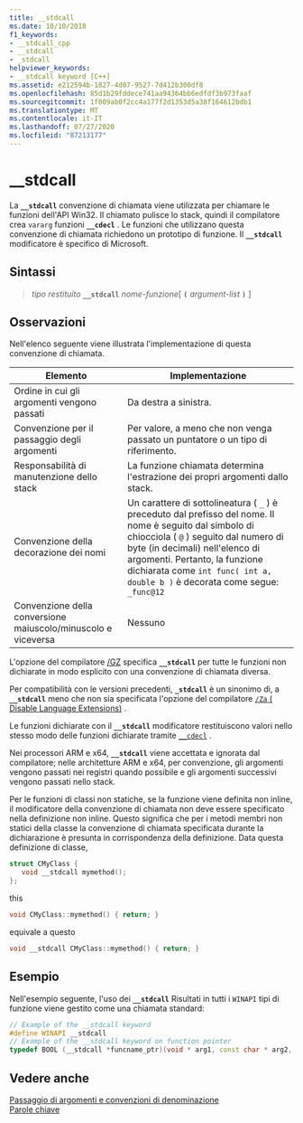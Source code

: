 ```yaml
---
title: __stdcall
ms.date: 10/10/2018
f1_keywords:
- __stdcall_cpp
- __stdcall
- _stdcall
helpviewer_keywords:
- __stdcall keyword [C++]
ms.assetid: e212594b-1827-4d07-9527-7d412b300df8
ms.openlocfilehash: 85d1b29fddece741aa94364bb6edfdf3b973faaf
ms.sourcegitcommit: 1f009ab0f2cc4a177f2d1353d5a38f164612bdb1
ms.translationtype: MT
ms.contentlocale: it-IT
ms.lasthandoff: 07/27/2020
ms.locfileid: "87213177"
---
```

# <a name="__stdcall"></a>__stdcall

La **`__stdcall`** convenzione di chiamata viene utilizzata per chiamare le funzioni dell'API Win32. Il chiamato pulisce lo stack, quindi il compilatore crea `vararg` funzioni **`__cdecl`** . Le funzioni che utilizzano questa convenzione di chiamata richiedono un prototipo di funzione. Il **`__stdcall`** modificatore è specifico di Microsoft.

## <a name="syntax"></a>Sintassi

> *tipo restituito* **`__stdcall`** *nome-funzione*[ **`(`** *argument-list* **`)`** ]

## <a name="remarks"></a>Osservazioni

Nell'elenco seguente viene illustrata l'implementazione di questa convenzione di chiamata.

|Elemento|Implementazione|
|-------------|--------------------|
|Ordine in cui gli argomenti vengono passati|Da destra a sinistra.|
|Convenzione per il passaggio degli argomenti|Per valore, a meno che non venga passato un puntatore o un tipo di riferimento.|
|Responsabilità di manutenzione dello stack|La funzione chiamata determina l'estrazione dei propri argomenti dallo stack.|
|Convenzione della decorazione dei nomi|Un carattere di sottolineatura ( `_` ) è preceduto dal prefisso del nome. Il nome è seguito dal simbolo di chiocciola ( `@` ) seguito dal numero di byte (in decimali) nell'elenco di argomenti. Pertanto, la funzione dichiarata come `int func( int a, double b )` è decorata come segue: `_func@12`|
|Convenzione della conversione maiuscolo/minuscolo e viceversa|Nessuno|

L'opzione del compilatore [/GZ](../build/reference/gd-gr-gv-gz-calling-convention.md) specifica **`__stdcall`** per tutte le funzioni non dichiarate in modo esplicito con una convenzione di chiamata diversa.

Per compatibilità con le versioni precedenti, **`_stdcall`** è un sinonimo di, a **`__stdcall`** meno che non sia specificata l'opzione del compilatore [ `/Za` \( Disable Language Extensions)](../build/reference/za-ze-disable-language-extensions.md) .

Le funzioni dichiarate con il **`__stdcall`** modificatore restituiscono valori nello stesso modo delle funzioni dichiarate tramite [`__cdecl`](../cpp/cdecl.md) .

Nei processori ARM e x64, **`__stdcall`** viene accettata e ignorata dal compilatore; nelle architetture ARM e x64, per convenzione, gli argomenti vengono passati nei registri quando possibile e gli argomenti successivi vengono passati nello stack.

Per le funzioni di classi non statiche, se la funzione viene definita non inline, il modificatore della convenzione di chiamata non deve essere specificato nella definizione non inline. Questo significa che per i metodi membri non statici della classe la convenzione di chiamata specificata durante la dichiarazione è presunta in corrispondenza della definizione. Data questa definizione di classe,

```cpp
struct CMyClass {
   void __stdcall mymethod();
};
```

this

```cpp
void CMyClass::mymethod() { return; }
```

equivale a questo

```cpp
void __stdcall CMyClass::mymethod() { return; }
```

## <a name="example"></a>Esempio

Nell'esempio seguente, l'uso dei **`__stdcall`** Risultati in tutti i `WINAPI` tipi di funzione viene gestito come una chiamata standard:

```cpp
// Example of the __stdcall keyword
#define WINAPI __stdcall
// Example of the __stdcall keyword on function pointer
typedef BOOL (__stdcall *funcname_ptr)(void * arg1, const char * arg2, DWORD flags, ...);
```

## <a name="see-also"></a>Vedere anche

[Passaggio di argomenti e convenzioni di denominazione](../cpp/argument-passing-and-naming-conventions.md)<br/>
[Parole chiave](../cpp/keywords-cpp.md)
